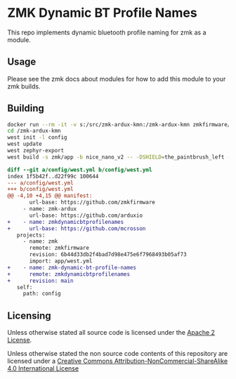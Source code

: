# ZMK Dynamic BT Profile Names

This repo implements dynamic bluetooth profile naming for zmk as a module.

## Usage

Please see the zmk docs about modules for how to add this module to your zmk builds.

## Building

``` sh
docker run --rm -it -v s:/src/zmk-ardux-kmn:/zmk-ardux-kmn zmkfirmware/zmk-build-arm:stable
cd /zmk-ardux-kmn
west init -l config
west update
west zephyr-export
west build -s zmk/app -b nice_nano_v2 -- -DSHIELD=the_paintbrush_left -DZMK_CONFIG="/zmk-ardux-kmn/config"
```

``` patch
diff --git a/config/west.yml b/config/west.yml
index 1f5b42f..d22f99c 100644
--- a/config/west.yml
+++ b/config/west.yml
@@ -4,10 +4,15 @@ manifest:
       url-base: https://github.com/zmkfirmware
     - name: zmk-ardux
       url-base: https://github.com/arduxio
+    - name: zmkdynamicbtprofilenames
+      url-base: https://github.com/mcrosson
   projects:
     - name: zmk
       remote: zmkfirmware
       revision: 6b44d33db2f4bad7d98e475e6f7968493b05af73
       import: app/west.yml
+    - name: zmk-dynamic-bt-profile-names
+      remote: zmkdynamicbtprofilenames
+      revision: main
   self:
     path: config
```

## Licensing

Unless otherwise stated all source code is licensed under the [Apache 2 License](LICENSE-APACHE-2.0.txt).

Unless otherwise stated the non source code contents of this repository are licensed under a [Creative Commons Attribution-NonCommercial-ShareAlike 4.0 International License](LICENSE-CC-Attribution-NonCommercial-ShareAlike-4.0-International.txt)